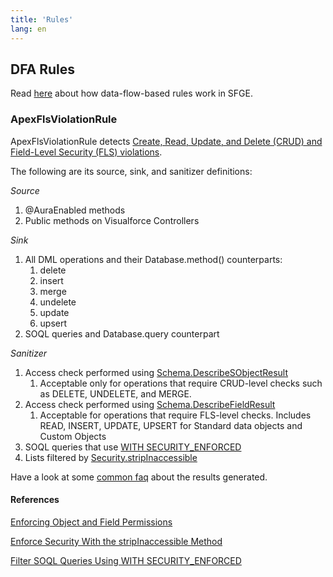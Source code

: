 ```yaml
---
title: 'Rules'
lang: en
---
```


## DFA Rules
Read [here](./en/v3.x/salesforce-graph-engine/features#data-flow-based-analysis) about how data-flow-based rules work in SFGE.

### ApexFlsViolationRule
ApexFlsViolationRule detects [Create, Read, Update, and Delete (CRUD) and Field-Level Security (FLS) violations](https://www.youtube.com/watch?v=1ZYjpjPTIn8).

The following are its source, sink, and sanitizer definitions:

*Source*

1. @AuraEnabled methods
2. Public methods on Visualforce Controllers

*Sink*

1. All DML operations and their Database.method() counterparts:
    1. delete
    2. insert
    3. merge
    4. undelete
    5. update
    6. upsert
2. SOQL queries and Database.query counterpart

*Sanitizer*

1. Access check performed using [Schema.DescribeSObjectResult](https://developer.salesforce.com/docs/atlas.en-us.234.0.apexref.meta/apexref/apex_methods_system_sobject_describe.htm)
    1. Acceptable only for operations that require CRUD-level checks such as DELETE, UNDELETE, and MERGE.
2. Access check performed using [Schema.DescribeFieldResult](https://developer.salesforce.com/docs/atlas.en-us.234.0.apexref.meta/apexref/apex_methods_system_fields_describe.htm)
    1. Acceptable for operations that require FLS-level checks. Includes READ, INSERT, UPDATE, UPSERT for Standard data objects and Custom Objects
3. SOQL queries that use [WITH SECURITY_ENFORCED](https://developer.salesforce.com/docs/atlas.en-us.apexcode.meta/apexcode/apex_classes_with_security_enforced.htm#apex_classes_with_security_enforced)
4. Lists filtered by [Security.stripInaccessible](https://developer.salesforce.com/docs/atlas.en-us.apexcode.meta/apexcode/apex_classes_with_security_stripInaccessible.htm)

Have a look at some [common faq](./en/v3.x/faq/#questions-about-interpreting-apexflsviolationrule-results) about the results generated.

#### References

[Enforcing Object and Field Permissions](https://developer.salesforce.com/docs/atlas.en-us.apexcode.meta/apexcode/apex_classes_perms_enforcing.htm)

[Enforce Security With the stripInaccessible Method](https://developer.salesforce.com/docs/atlas.en-us.apexcode.meta/apexcode/apex_classes_with_security_stripInaccessible.htm)

[Filter SOQL Queries Using WITH SECURITY_ENFORCED](https://developer.salesforce.com/docs/atlas.en-us.apexcode.meta/apexcode/apex_classes_with_security_enforced.htm)
